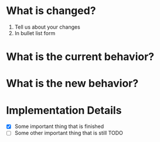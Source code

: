 # What is changed?

1. Tell us about your changes
2. In bullet list form

# What is the current behavior?

# What is the new behavior?

# Implementation Details

- [x] Some important thing that is finished
- [ ] Some other important thing that is still TODO
